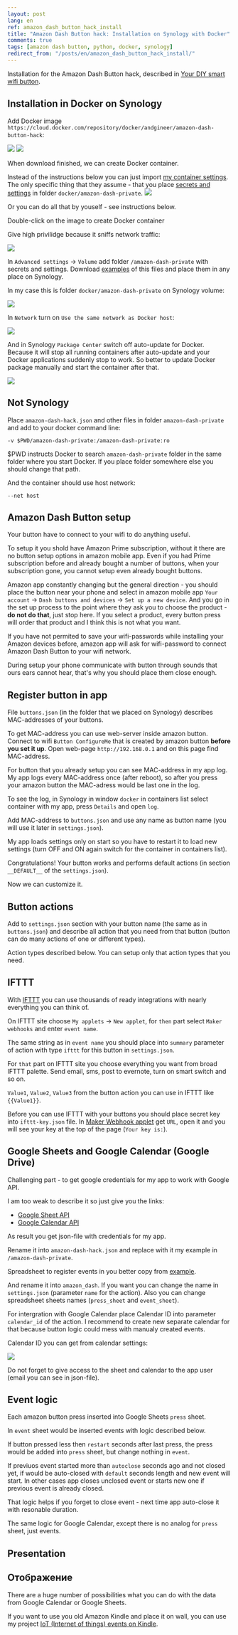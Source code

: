 ```yaml
---
layout: post
lang: en
ref: amazon_dash_button_hack_install
title: "Amazon Dash Button hack: Installation on Synology with Docker"
comments: true
tags: [amazon dash button, python, docker, synology]
redirect_from: "/posts/en/amazon_dash_button_hack_install/"
---
```


Installation for the Amazon Dash Button hack,
described in [Your DIY smart wifi button](https://sorokin.engineer/posts/en/amazon_dash_button_hack.html).


## Installation in Docker on Synology

Add Docker image `https://cloud.docker.com/repository/docker/andgineer/amazon-dash-button-hack`:

![](/images/dash_synology_docker_image.png)
![](/images/dash_synology_docker_url.png)

When download finished, we can create Docker container.

Instead of the instructions below you can just import 
[my container settings](https://github.com/andgineer/docker-amazon-dash-button-hack/tree/master/synology).
The only specific thing that they assume - that you place [secrets and settings](https://github.com/andgineer/docker-amazon-dash-button-hack/tree/master/amazon-dash-private)
in folder `docker/amazon-dash-private`.
![](/images/synology_import_settings.png)

Or you can do all that by youself - see instructions below.

Double-click on the image to create Docker container

Give high privilidge because it sniffs network traffic:

![](/images/dash_synology_docker_general.png)

In `Advanced settings` -> `Volume` add folder `/amazon-dash-private` with secrets and settings.
Download [examples](https://github.com/andgineer/docker-amazon-dash-button-hack/tree/master/amazon-dash-private) 
of this files and place them in any place on Synology. 

In my case this is folder `docker/amazon-dash-private` on Synology volume:

![](/images/dash_synology_docker_volume.png)

In `Network` turn on `Use the same network as Docker host`:

![](/images/dash_synology_docker_network.png)

And in Synology `Package Center` switch off auto-update for Docker.
Because it will stop all running containers after auto-update and your Docker applications suddenly stop to work.
So better to update Docker package manually and start the container after that.

![](/images/dash_synology_docker_autoupdate.png)

## Not Synology

Place `amazon-dash-hack.json` and other files in folder 
`amazon-dash-private` and add to your docker command line:

    -v $PWD/amazon-dash-private:/amazon-dash-private:ro
    
$PWD instructs Docker to search `amazon-dash-private` folder in the same folder 
where you start Docker.
If you place folder somewhere else you should change that path.
        
And the container should use host network:

    --net host 

## Amazon Dash Button setup

Your button have to connect to your wifi to do anything useful.

To setup it you shold have Amazon Prime subscription, without it there are no 
button setup options in amazon mobile app.
Even if you had Prime subscription before and already bought a number of buttons, when your subscription
gone, you cannot setup even already bought buttons.

Amazon app constantly changing but the general direction - you should place the 
button near your phone and select in amazon mobile app `Your account` -> 
`Dash buttons and devices` ->  `Set up a new device`.
And you go in the set up process to the point where they ask you to choose the product - 
**do not do that**, just stop here.
If you select a product, every button press will order that product and I think this is not what you want.

If you have not permited to save your wifi-passwords while installing your Amazon devices before,
amazon app will ask for wifi-password to connect Amazon Dash Button to your wifi network.

During setup your phone communicate with button through sounds that ours ears cannot hear, that's why
you should place them close enough.

## Register button in app

File `buttons.json` (in the folder that we placed on Synology) describes MAC-addresses of your buttons.

To get MAC-address you can use web-server inside amazon button. 
Connect to wifi `Button ConfigureMe`
that is created by amazon button **before you set it up**.
Open web-page `http://192.168.0.1` and on this page find MAC-address.

For button that you already setup you can see MAC-address in my app log. 
My app logs every MAC-address once (after reboot), so after you press your 
amazon button the MAC-adress would be last one in the log. 

To see the log, in Synology in window `docker` in containers list select container with my app, 
press `Details` and open `log`.

Add MAC-address to `buttons.json` and use any name as button name (you will use it later in `settings.json`).

My app loads settings only on start so you have to restart it to load new settings
(turn OFF and ON again switch for the container in containers list).

Congratulations! Your button works and performs default actions (in section 
`__DEFAULT__` of the `settings.json`).

Now we can customize it.

## Button actions

Add to `settings.json` section with your button name (the same as in `buttons.json`)
and describe all action that you need from that button (button can do many actions of
one or different types).

Action types described below.
You can setup only that action types that you need.

## IFTTT

With [IFTTT](https://ifttt.com) you can use thousands of ready integrations with nearly everything you
can think of.

On IFTTT site choose `My applets` -> `New applet`, for `then` part select `Maker webhooks` and enter 
`event name`.

The same string as in `event name` you should place into `summary` parameter of action with type `ifttt` 
for this button in `settings.json`.

For `that` part on IFTTT site you choose everything you want from broad IFTTT palette. 
Send email, sms, post to evernote,
turn on smart switch and so on.

`Value1`, `Value2`, `Value3` from the button action you can use in IFTTT like ` {{Value1}}`.

Before you can use IFTTT with your buttons you should place secret key into `ifttt-key.json` file.
In [Maker Webhook applet](https://ifttt.com/services/maker_webhooks/settings) get
`URL`, open it and you will see your key at the top of the page (`Your key is:`).

## Google Sheets and Google Calendar (Google Drive)

Challenging part - to get google credentials for my app to work with Google API.

I am too weak to describe it so just give you the links:


- [Google Sheet API](https://console.developers.google.com/start/api?id=sheets.googleapis.com)
- [Google Calendar API](https://console.developers.google.com/start/api?id=calendar) 

As result you get json-file with credentials for my app. 

Rename it into `amazon-dash-hack.json` and replace with it my example in
`/amazon-dash-private`. 

Spreadsheet to register events in you better copy from 
[example](https://docs.google.com/spreadsheets/d/1m2NNfdKIb3JDieBZEBL5e15-6wx_BUf7rxyP2CwOekY/edit#gid=0).

And rename it into `amazon_dash`.
If you want you can change the name in `settings.json` (parameter `name` for the action).
Also you can change spreadsheet sheets names
(`press_sheet` and `event_sheet`).

For intergration with Google Calendar
place Calendar ID into parameter `сalendar_id` of the action. I recommend to create new
separate calendar for that because button logic could mess with manualy created events.
 
Calendar ID you can get from calendar settings:

![](/images/google_calendar_settings.png)

<i class='fa fa-exclamation-triangle'></i> Do not forget to give access to the sheet and calendar to the app user 
(email you can see in json-file).


## Event logic

Each amazon button press inserted into Google Sheets `press` sheet.

In `event` sheet would be inserted events with logic described below. 

If button pressed less then `restart` seconds after last press, the press
would be added into `press` sheet, but change nothing in `event`.

If previuos event started more than `autoclose` seconds ago and not closed yet,
if would be auto-closed with `default` seconds length and new event will start. 
In other cases app closes unclosed event or starts new one if previous event 
is already closed.

That logic helps if you forget to close event - next time app auto-close it with 
resonable  duration.

The same logic for Google Calendar, except there is no analog for `press` sheet, 
just events.

## Presentation

## Отображение

There are a huge number of possibilities what you can do with the data from
Google Calendar or Google Sheets.

If you want to use you old Amazon Kindle and place it on wall, you can use my project 
[IoT (Internet of things) events on Kindle](/posts/en/iot_calendar_synology.html).